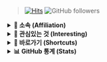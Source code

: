 > [![Hits](https://hits.seeyoufarm.com/api/count/incr/badge.svg?url=https%3A%2F%2Fgithub.com%2Fbanb3515%2F&count_bg=%235BB418&title_bg=%232EB5FC&icon=csharp.svg&icon_color=%235E25BE&title=Hits&edge_flat=false)](https://hits.seeyoufarm.com) ![GitHub followers](https://img.shields.io/github/followers/banb3515?color=2F9D27&label=Follow&logo=GitHub)

<details>
  <summary><b>🏫 소속 (Affiliation)</b></summary>
  <ul>
    <li>한양공업고등학교, 컴퓨터네트워크과</li>
    <ul><li>Hanyang Technical High School, Computer Network Department</li></ul>
    <li>(주)새움</li>
    <ul><li>Saewoom, Inc.</li></ul>
  </ul>
</details>

<details>
  <summary><b>🔎 관심있는 것 (Interesting)</b></summary>
  <ul>
    <li>C#, Java, JavaScript</li>
    <li>WPF, Xamarin</li>
  </ul>
</details>

<details>
  <summary><b>🔗 바로가기 (Shortcuts)</b></summary>
  <br>
  <a href=""><img alt="Blog" src="https://img.shields.io/badge/Blog-181717?style=flat&logo=GitHub&logoColor=white&link="></a>
  <a href="https://www.facebook.com/banb3515"><img alt="Facebook" src="https://img.shields.io/badge/Facebook-1877f2?style=flat&logo=facebook&logoColor=white&link=https://www.facebook.com/banb3515"></a>
  <a href="mailto:banb3515@outlook.kr"><img alt="Outlook" src="https://img.shields.io/badge/Outlook-0078D4?style=flat&logo=Microsoft-Outlook&logoColor=white&link=mailto:banb3515@outlook.kr"></a>
  <a href="mailto:banb3515@gmail.com"><img alt="Gmail" src="https://img.shields.io/badge/Gmail-d14836?style=flat&logo=Gmail&logoColor=white&link=mailto:banb3515@gmail.com"></a>
</details>

<details> 
  <summary><b>📊 GitHub 통계 (Stats)</b></summary>
  <br>
  <img src="https://github-readme-stats.vercel.app/api?username=banb3515&show_icons=true&theme=tokyonight&count_private=true" />
  <br>
  <img src="https://github-readme-stats.vercel.app/api/top-langs/?username=banb3515&theme=tokyonight" />
</details>
